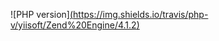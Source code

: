 ![PHP version][(https://img.shields.io/travis/php-v/yiisoft/Zend%20Engine/4.1.2)](https://img.shields.io/badge/php-8.1.2-blue)
